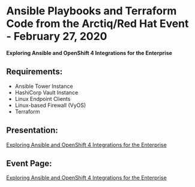 # Ansible Playbooks and Terraform Code from the Arctiq/Red Hat Event - February 27, 2020

**Exploring Ansible and OpenShift 4 Integrations for the Enterprise**

## Requirements:

* Ansible Tower Instance
* HashiCorp Vault Instance
* Linux Endpoint Clients
* Linux-based Firewall (VyOS)
* Terraform

## Presentation: 

[Exploring Ansible and OpenShift 4 Integrations for the Enterprise](Ansible-Enterprise-Integrations.pdf)

## Event Page:

[Exploring Ansible and OpenShift 4 Integrations for the Enterprise](https://www.arctiq.ca/events/2020/2/27/exploring-ansible-and-openshift-4-integrations-for-enterprise/Ansible-Enterprise-Integrations.pdf)